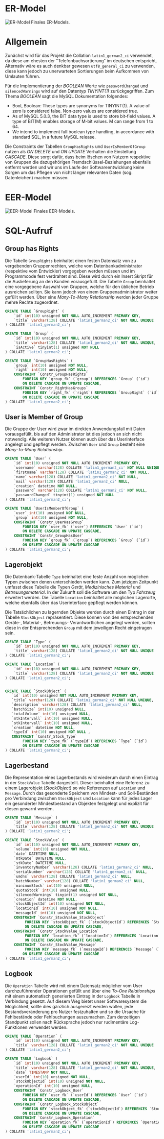 # ER-Model

![ER-Model](./../modellierung/UML/ER/ER-Model.png)
Finales ER-Models.

# Allgemein

Zunächst wird für das Projekt die Collation `latin1_german2_ci` verwendet, da diese am ehesten der "Telefonbuchsortierung" im deutschen entspricht. Alternativ wäre es auch denkbar gewesen `utf8_general_ci` zu verwenden, diese kann jedoch zu unerwarteten Sortierungen beim Aufkommen von Umlauten führen.

Für die Implementierung der *BOOLEAN* Werte wie `passwordChanged` und `silencedWarnings` wird auf den Datentyp *TINYINT(1)* zurückgegriffen. Zum Thema *BOOLEAN* sagt die MySQL Dokumentation folgendes:

- Bool, Boolean: These types are synonyms for TINYINT(1). A value of zero is considered false. Non-zero values are considered true.
- As of MySQL 5.0.3, the BIT data type is used to store bit-field values. A type of BIT(M) enables storage of M-bit values. M can range from 1 to 64.
- We intend to implement full boolean type handling, in accordance with standard SQL, in a future MySQL release.

Die Constraints der Tabellen `GroupHasRights` und `UserIsMemberOfGroup` nutzen als *ON DELETE* und *ON UPDATE* Verhalten die Einstellung *CASCADE*. Diese sorgt dafür, dass beim löschen von Nutzern respektive von Gruppen die dazugehörigen Fremdschlüssel-Beziehungen ebenfalls entfernt werden und wir uns im Laufe der Softwareentwicklung keine Sorgen um das Pflegen von nicht länger relevanten Daten (sog. Datenleichen) machen müssen.

# EER-Model

![EER-Model](./../modellierung/UML/EER/EER-Model.png)
Finales EER-Models.

# SQL-Aufruf

## Group has Rights

Die Tabelle `GroupRights` beinhaltet einen festen Datensatz von zu vergebenden Gruppenrechten, welche vom Datenbankadministrator (respektive vom Entwickler) vorgegeben werden müssen und im Programmcode fest verdrahtet sind. Diese wird durch ein Insert Skript für die Auslieferung an den Kunden vorausgefüllt. Die Tabelle `Group` beinhaltet eine vorgegebene Auswahl von Gruppen, welche für den üblichen Betrieb ausreichen sollten. Sie kann jedoch von einem Gruppenadministrator weiter gefüllt werden. Über eine *Many-To-Many Relationship* werden jeder Gruppe mehre Rechte zugeordnet.

```sql
CREATE TABLE `GroupRight` (
    `id` int(10) unsigned NOT NULL AUTO_INCREMENT PRIMARY KEY,
    `title` varchar(128) COLLATE 'latin1_german2_ci' NOT NULL UNIQUE
) COLLATE 'latin1_german2_ci';

CREATE TABLE `Group` (
    `id` int(10) unsigned NOT NULL AUTO_INCREMENT PRIMARY KEY,
    `title` varchar(128) COLLATE 'latin1_german2_ci' NOT NULL UNIQUE,
    `isActive` tinyint(1) unsigned NOT NULL
) COLLATE 'latin1_german2_ci';

CREATE TABLE `GroupHasRights` (
    `group` int(10) unsigned NOT NULL,
    `right` int(10) unsigned NOT NULL,
    CONSTRAINT `Constr_GroupHasRights`
        FOREIGN KEY `group_fk` (`group`) REFERENCES `Group` (`id`)
        ON DELETE CASCADE ON UPDATE CASCADE,
    CONSTRAINT `Constr_RightHasGroups`
        FOREIGN KEY `right_fk` (`right`) REFERENCES `GroupRight` (`id`)
        ON DELETE CASCADE ON UPDATE CASCADE
) COLLATE 'latin1_german2_ci';
```
## User is Member of Group

Die Gruppe der User wird zwar im direkten Anwendungsfall mit Daten vorausgefüllt, bis auf den Administrator ist dies jedoch an sich nicht notwendig. Alle weiteren Nutzer können auch über das Userinterface angelegt und gepflegt werden. Zwischen `User` und `Group` besteht eine *Many-To-Many Relationship*.

```sql
CREATE TABLE `User` (
    `id` int(10) unsigned NOT NULL AUTO_INCREMENT PRIMARY KEY,
    `username` varchar(128) COLLATE 'latin1_german2_ci' NOT NULL UNIQUE,
    `firstname` varchar(128) COLLATE 'latin1_german2_ci' NOT NULL,
    `name` varchar(128) COLLATE 'latin1_german2_ci' NOT NULL,
    `mail` varchar(128) COLLATE 'latin1_german2_ci' NULL,
    `creation` datetime NOT NULL,
    `password` varchar(128) COLLATE 'latin1_german2_ci' NOT NULL,
    `passwordChanged` tinyint(1) unsigned NOT NULL
) COLLATE 'latin1_german2_ci';

CREATE TABLE `UserIsMemberOfGroup` (
    `user` int(10) unsigned NOT NULL,
    `group` int(10) unsigned NOT NULL,
    CONSTRAINT `Constr_UserHasGroup`
        FOREIGN KEY `user_fk` (`user`) REFERENCES `User` (`id`)
        ON DELETE CASCADE ON UPDATE CASCADE,
    CONSTRAINT `Constr_GroupHasUser`
        FOREIGN KEY `group_fk` (`group`) REFERENCES `Group` (`id`)
        ON DELETE CASCADE ON UPDATE CASCADE
) COLLATE 'latin1_german2_ci';
```

## Lagerobjekt

Die Datenbank-Tabelle `Type` beinhaltet eine feste Anzahl von möglichen Typen zwischen denen unterschieden werden kann. Zum jetzigen Zeitpunkt umfasst diese Tabelle die Typen *Gerät*, *Medizinisches Material* und *Betreuungsmaterial*. In der Zukunft soll die Software um den Typ *Fahrzeug* erweitert werden. Die Tabelle `Location` beinhaltet alle möglichen Lagerorte, welche ebenfalls über das Userinterface gepflegt werden können.

Die Tatsächlichen zu lagernden Objekte werden durch einen Eintrag in der Tabelle `StockObject` repräsentiert. Diese können von den entsprechenden Geräte-, Material-, Betreuungs- Verantwortlichen angelegt werden, sollten diese in der Entsprechenden `Group` mit dem jeweiligen Recht eingetragen sein.

```sql
CREATE TABLE `Type` (
    `id` int(10) unsigned NOT NULL AUTO_INCREMENT PRIMARY KEY,
    `title` varchar(128) COLLATE 'latin1_german2_ci' NOT NULL UNIQUE
) COLLATE 'latin1_german2_ci';

CREATE TABLE `Location` (
    `id` int(10) unsigned NOT NULL AUTO_INCREMENT PRIMARY KEY,
    `title` varchar(128) COLLATE 'latin1_german2_ci' NOT NULL UNIQUE
) COLLATE 'latin1_german2_ci';


CREATE TABLE `StockObject` (
   `id` int(10) unsigned NOT NULL AUTO_INCREMENT PRIMARY KEY,
   `title` varchar(128) COLLATE 'latin1_german2_ci' NOT NULL UNIQUE,
   `description` varchar(128) COLLATE 'latin1_german2_ci' NULL,
   `batchSize` int(10) unsigned NULL,
   `totalVolume` int(10) unsigned NULL,
   `mtkIntervall` int(10) unsigned NULL,
   `stkIntervall` int(10) unsigned NULL,
   `creation` datetime NOT NULL,
   `typeId` int(10) unsigned NOT NULL ,
   CONSTRAINT `Constr_Stock_Type`
        FOREIGN KEY `type_fk` (`typeId`) REFERENCES `Type` (`id`)
        ON DELETE CASCADE ON UPDATE CASCADE
) COLLATE 'latin1_german2_ci';
```

## Lagerbestand

Die Representation eines Lagerbestands wird wiederum durch einen Eintrag in der `StockValue` Tabelle dargestellt. Dieser beinhaltet eine Referenz zu einem Lagerobjekt (_StockObject_) so wie Referenzen auf `Location` und `Message`. Durch das gesonderte Speichern von Mindest- und Soll-Beständen pro Verbindung zwischen `StockObject` und `Location` kann für jedes Lager ein gesonderter Mindestbestand an Objekten festgelegt und explizit für diesen gewarnt werden.

``` sql
CREATE TABLE `Message` (
    `id` int(10) unsigned NOT NULL AUTO_INCREMENT PRIMARY KEY,
    `title` varchar(128) COLLATE 'latin1_german2_ci' NOT NULL UNIQUE
) COLLATE 'latin1_german2_ci';

CREATE TABLE `StockValue` (
    `id` int(10) unsigned NOT NULL AUTO_INCREMENT PRIMARY KEY,
    `volume` int(10) unsigned NOT NULL,
    `date` DATETIME NULL,
    `mtkDate` DATETIME NULL,
    `stkDate` DATETIME NULL,
    `inventoryNumber` varchar(128) COLLATE 'latin1_german2_ci' NULL,
    `serialNumber` varchar(128) COLLATE 'latin1_german2_ci' NULL,
    `umdns` varchar(128) COLLATE 'latin1_german2_ci' NULL,
    `batchNumber` varchar(128) COLLATE 'latin1_german2_ci' NULL,
    `minimumStock` int(10) unsigned NULL,
    `quotaStock` int(10) unsigned NULL,
    `silencedWarnings` tinyint(1) unsigned NOT NULL,
    `creation` datetime NOT NULL,
    `stockObjectId` int(10) unsigned NOT NULL,
    `locationId` int(10) unsigned NOT NULL,
    `messageId` int(10) unsigned NOT NULL,
    CONSTRAINT `Constr_StockValue_StockObject`
         FOREIGN KEY `stockObject_fk` (`stockObjectId`) REFERENCES `StockObject` (`id`)
         ON DELETE CASCADE ON UPDATE CASCADE,
    CONSTRAINT `Constr_StockValue_Location`
         FOREIGN KEY `location_fk` (`locationId`) REFERENCES `Location` (`id`)
         ON DELETE CASCADE ON UPDATE CASCADE,
    CONSTRAINT `Constr_StockValue_Message`
         FOREIGN KEY `message_fk` (`messageId`) REFERENCES `Message` (`id`)
        ON DELETE CASCADE ON UPDATE CASCADE
) COLLATE 'latin1_german2_ci';
```

## Logbook

Die `Operation` Tabelle wird mit einem Datensatz möglicher vom User durchzuführender Operationen gefüllt und über eine *To-One Relationships* mit einem automatisch generierten Eintrag in der `Logbook` Tabelle in Verbindung gesetzt. Auf diesem Weg bietet unser Softwaresystem die Möglichkeit, sollte dies gänzlich ausgereizt werden wollen, jede Bestandsveränderung pro Nutzer festzuhalten und so die Ursache für Fehlbestände oder Fehlbuchungen auszumachen. Zum derzeitigen Standpunkt sollen nach Rücksprache jedoch nur rudimentäre Log-Funktionen verwendet werden.

```sql
CREATE TABLE `Operation` (
    `id` int(10) unsigned NOT NULL AUTO_INCREMENT PRIMARY KEY,
    `title` varchar(128) COLLATE 'latin1_german2_ci' NOT NULL UNIQUE
) COLLATE 'latin1_german2_ci';

CREATE TABLE `Logbook` (
    `id` int(10) unsigned NOT NULL AUTO_INCREMENT PRIMARY KEY,
    `title` varchar(128) COLLATE 'latin1_german2_ci' NOT NULL UNIQUE,
    `date` TIMESTAMP NOT NULL,
    `userId` int(10) unsigned NOT NULL,
    `stockObjectId` int(10) unsigned NOT NULL,
    `operationId` int(10) unsigned NULL,
    CONSTRAINT `Constr_Logbook_User`
        FOREIGN KEY `user_fk` (`userId`) REFERENCES `User` (`id`)
        ON DELETE CASCADE ON UPDATE CASCADE,
    CONSTRAINT `Constr_Logbook_StockObject`
        FOREIGN KEY `stockObject_fk` (`stockObjectId`) REFERENCES `StockObject` (`id`)
        ON DELETE CASCADE ON UPDATE CASCADE,
    CONSTRAINT `Constr_Logbook_Operation`
        FOREIGN KEY `operation_fk` (`operationId`) REFERENCES `Operation` (`id`)
        ON DELETE CASCADE ON UPDATE CASCADE
) COLLATE 'latin1_german2_ci';
```
